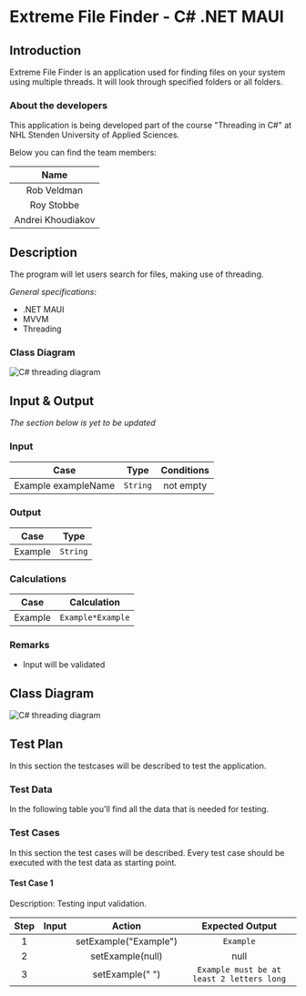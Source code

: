 # Extreme File Finder - C# .NET MAUI

## Introduction

Extreme File Finder is an application used for finding files on your system using multiple threads. It will look through specified folders or all folders.


### About the developers

This application is being developed part of the course "Threading in C#" at NHL Stenden University of Applied Sciences.

Below you can find the team members:

|        Name        |
|:------------------:|
|    Rob Veldman     |
|    Roy Stobbe      |
|  Andrei Khoudiakov |

## Description

The program will let users search for files, making use of threading.

*General specifications:*

* .NET MAUI
* MVVM
* Threading

### Class Diagram

![C# threading diagram](https://github.com/TheLobster1/ThreadingTheNeedle/assets/112638712/a261bcc0-005a-4a00-90fd-c1f92f290133)

## Input & Output

*The section below is yet to be updated*

### Input

|        Case         |   Type   | Conditions |
|:-------------------:|:--------:|:----------:|
| Example exampleName | `String` | not empty  |

### Output

|  Case   |   Type   |
|:-------:|:--------:|
| Example | `String` |

### Calculations

|  Case   |    Calculation    |
|:-------:|:-----------------:|
| Example | `Example*Example` |

### Remarks

* Input will be validated

## Class Diagram

![C# threading diagram](https://github.com/TheLobster1/ThreadingTheNeedle/assets/112638712/a261bcc0-005a-4a00-90fd-c1f92f290133)

## Test Plan

In this section the testcases will be described to test the application.

### **Test Data**

In the following table you'll find all the data that is needed for testing.

### Test Cases

In this section the test cases will be described. Every test case should be executed with the test data as starting
point.

#### Test Case 1

Description: Testing input validation.

| Step | Input |        Action         |              Expected Output              |
|:----:|:-----:|:---------------------:|:-----------------------------------------:|
|  1   |       | setExample("Example") |                 `Example`                 |
|  2   |       |   setExample(null)    |                   null                    |
|  3   |       |    setExample(" ")    | `Example must be at least 2 letters long` |


